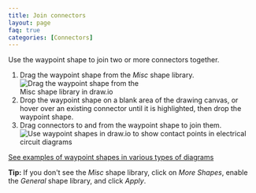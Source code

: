```yaml
---
title: Join connectors
layout: page
faq: true
categories: [Connectors]
---
```


Use the waypoint shape to join two or more connectors together. 

1. Drag the waypoint shape from the _Misc_ shape library. 
<br /><img src="/assets/img/blog/waypoint-shape-misc-shape-library.png" style="width=100%;max-width:250px;height:auto;" alt="Drag the waypoint shape from the Misc shape library in draw.io">
2. Drop the waypoint shape on a blank area of the drawing canvas, or hover over an existing connector until it is highlighted, then drop the waypoint shape. 
3. Drag connectors to and from the waypoint shape to join them.
<br /><img src="/assets/img/blog/waypoint-shape-circuit.gif" style="width=100%;max-width:500px;height:auto;" alt="Use waypoint shapes in draw.io to show contact points in electrical circuit diagrams">

[See examples of waypoint shapes in various types of diagrams](/blog/waypoint-shape.html)

**Tip:** If you don't see the _Misc_ shape library, click on _More Shapes_, enable the _General_ shape library, and click _Apply_. 
